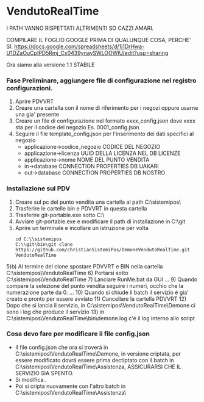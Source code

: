 # VendutoRealTime 
I PATH VANNO RISPETTATI ALTRIMENTI SO CAZZI AMARI.

COMPILARE IL FOGLIO GOOGLE PRIMA DI QUALUNQUE COSA, PERCHE' SI.
https://docs.google.com/spreadsheets/d/1j1DrHwa-U1DZaOuCpIPD5Rmj_Cx0439ynaySWLOOWlU/edit?usp=sharing

Ora siamo alla versione 1.1 STABILE

### Fase Preliminare, aggiungere file di configurazione nel registro configurazioni.

1) Aprire PDVVRT
2) Creare una cartella con il nome di riferimento per i negozi oppure usarne una gia' presente
3) Creare un file di configurazione nel formato xxxx_config.json dove xxxx sta per il codice del negozio
        Es. 0001_config.json
4) Seguire il file template_config.json per l'inserimento dei dati specifici al negozio
    - applicazione->codice_negozio 
        CODICE DEL NEGOZIO
    - applicazione->licenza 
        UUID DELLA LICENZA NEL DB LICENZE
    - applicazione->nome 
        NOME DEL PUNTO VENDITA
    - in->database 
        CONNECTION PROPERTIES DB UAKARI
    - out->database 
        CONNECTION PROPERTIES DB NOSTRO

### Installazione sul PDV

1) Creare sul pc del punto vendita una cartella al path C:\\sistemipos\
2) Trasferire le cartelle bin e PDVVRT in questa cartella
3) Trasferire git-portable.exe sotto C:\\
4) Avviare git-portable.exe e modificare il path di installazione in C:\\git
5) Aprire un terminale e incollare un istruzione per volta
    ```batch
    cd C:\\sistemipos
    C:\\git\bin\git clone https://github.com/christianSistemiPos/DemoneVendutoRealTime.git VendutoRealTime
    ```
5)b) Al termine del clone spostare PDVVRT e BIN nella cartella C:\\sistemipos\VendutoRealTime
6) Portarsi sotto C:\\sistemipos\VendutoRealTime
7) Lanciare RunMe.bat da GUI
...
9) Quando compare la selezione del punto vendita seguire i numeri, occhio che la numerazione parte da 0.
...
10) Quando si chiude il batch il servizio é gia' creato e pronto per essere avviato
11) Cancellare la cartella PDVVRT
12) Dopo che si lancia il servizio, in C:\\sistemipos\VendutoRealTime\Demone ci sono i log che produce il servizio
13) in C:\\sistemipos\VendutoRealTime\bin\demone.log c'é il log interno allo script

### Cosa devo fare per modificare il file config.json
- Il file config.json che ora si troverá in C:\\sistemipos\VendutoRealTime\Demone, in versione criptata, per essere modificato dovrá essere prima dectiptato con il batch in C:\\sistemipos\VendutoRealTime\Assistenza\, ASSICURARSI CHE IL SERVIZIO SIA SPENTO.
- Si modifica..
- Poi si cripta nuovamente con l'altro batch in C:\\sistemipos\VendutoRealTime\Assistenza\

